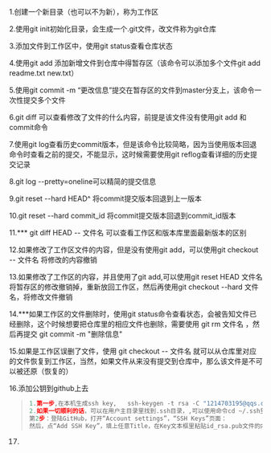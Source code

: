 1.创建一个新目录（也可以不为新），称为工作区

2.使用git init初始化目录，会生成一个.git文件，改文件称为git仓库

3.添加文件到工作区中，使用git status查看仓库状态

4.使用git add 添加新增文件到仓库中得暂存区（该命令可以添加多个文件git add readme.txt new.txt）

5.使用git commit -m “更改信息”提交在暂存区的文件到master分支上，该命令一次性提交多个文件

6.git diff 可以查看修改了文件的什么内容，前提是该文件没有使用git add 和commit命令

7.使用git log查看历史commit版本，但是该命令比较简略，因为当使用版本回退命令时查看之前的提交，不能显示，这时候需要使用git reflog查看详细的历史提交记录

8.git log  --pretty=oneline可以精简的提交信息

9.git reset --hard HEAD^ 将commit提交版本回退到上一版本

10.git reset --hard commit_id 将commit提交版本回退到commit_id版本

11.*** git diff HEAD -- 文件名 可以查看工作区和版本库里面最新版本的区别

12.如果修改了工作区文件的内容，但是没有使用git add，可以使用git checkout -- 文件名   将修改的内容撤销

13.如果修改了工作区的内容，并且使用了git add,可以使用git reset HEAD 文件名  将暂存区的修改撤销掉，重新放回工作区，然后再使用git checkout --hard 文件名，将修改文件撤销

14.***如果工作区的文件删除时，使用git status命令查看状态，会被告知文件已经删除，这个时候想要把仓库里的相应文件也删除，需要使用 git rm 文件名 ，然后再提交 git commit -m "删除信息"

15.如果是工作区误删了文件，使用 git checkout -- 文件名 就可以从仓库里对应的文件恢复到工作区，当然，如果文件从来没有提交到仓库中，那么该文件是不可以被还原（恢复的）

16.添加公钥到github上去

> ~~~python
> 1.第一步,在本机生成ssh key,   ssh-keygen -t rsa -C "1214703195@qqs.com"
> 2.如果一切顺利的话，可以在用户主目录里找到.ssh目录，,可以使用命令cd ~/.ssh里面有id_rsa和id_rsa.pub两个文件，这两个就是SSH Key的秘钥对，id_rsa是私钥，不能泄露出去，id_rsa.pub是公钥，可以放心地告诉任何人。
> 第2步：登陆GitHub，打开“Account settings”，“SSH Keys”页面：
> 然后，点“Add SSH Key”，填上任意Title，在Key文本框里粘贴id_rsa.pub文件的内容：
> ~~~

17.



